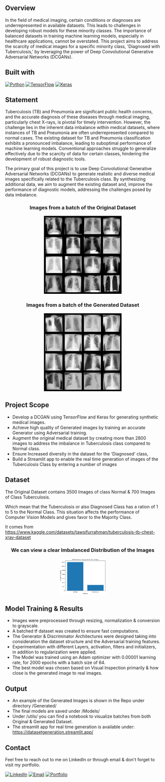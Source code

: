 ## Overview



In the field of medical imaging, certain conditions or diagnoses are underrepresented in available datasets.
This leads to challenges in developing robust models for these minority classes.
The importance of balanced datasets in training machine learning models, especially in healthcare applications, cannot be overstated.
This project aims to address the scarcity of medical images for a specific minority class, 'Diagnosed with Tuberculosis,' by leveraging the power of Deep Convolutional Generative Adversarial Networks (DCGANs).
## Built with

[![Python](https://img.shields.io/badge/Python-3.10%2B-blue?style=flat&logo=python)](https://www.python.org/)
[![TensorFlow](https://img.shields.io/badge/TensorFlow-2.0%2B-orange?style=flat&logo=tensorflow)](https://www.tensorflow.org/)
[![Keras](https://img.shields.io/badge/Keras-2.4%2B-red?style=flat&logo=keras)](https://keras.io/)

## Statement
Tuberculosis (TB) and Pneumonia are significant public health concerns, and the accurate diagnosis of these diseases through medical imaging, particularly chest X-rays, is pivotal for timely intervention. However, the challenge lies in the inherent data imbalance within medical datasets, where instances of TB and Pneumonia are often underrepresented compared to normal cases.
The existing dataset for TB and Pneumonia classification exhibits a pronounced imbalance,
leading to suboptimal performance of machine learning models.
Conventional approaches struggle to generalize effectively due to the scarcity of data for certain classes, hindering the development of robust diagnostic tools.


The primary goal of this project is to use Deep Convolutional Generative Adversarial Networks (DCGANs) to generate realistic and diverse medical images specifically related to the Tuberculosis class.
By synthesizing additional data, we aim to augment the existing dataset and,
improve the performance of diagnostic models, addressing the challenges posed by data imbalance.
<h3 align="center">Images from a batch of  the Original Dataset</h3>
<p align="center">
  <img src="imgs/original_batch.png" alt="Dataset Train & Validation" style="width:50%; height:auto;">
</p>

<h3 align="center">Images from a batch of the Generated Dataset</h3>
<p align="center">
  <img src="imgs/generated_batch.png" alt="Dataset Train & Validation" style="width:50%; height:auto;">
</p>


## Project Scope
- Develop a DCGAN using TensorFlow and Keras for generating synthetic medical images.
- Achieve high quality of Generated images by training an accurate Generator using Adversarial training.
- Augment the original medical dataset by creating more than 2800 images  to address the imbalance in Tuberculosis class compared to Normal class.
- Ensure Increased diversity in the dataset for the 'Diagnosed' class,
- Build a Streamlit app to enable the real time generation of images of the Tuberculosis Class by entering a number of images

## Dataset
The Original Dataset contains 3500 Images of class Normal & 700 Images of Class Tuberculosis.

Which mean that the Tuberculosis or also Diagnosed Class has a ration of 1 to 5 to the Normal Class.
This situation affects the performance of Computer Vision Models and gives favor to the Majority Class.

It comes from <a>https://www.kaggle.com/datasets/tawsifurrahman/tuberculosis-tb-chest-xray-dataset</a>

<h3 align="center">We can view a clear Imbalanced Distribution of the Images</h3>
<p align="center">
  <img src="imgs/BarPlot.png" alt="Dataset Train & Validation" style="width:30%; height:auto;">
</p>


## Model Training & Results
- Images were preprocessed through resizing, normalization & conversion to grayscale.
- A batched tf dataset was created to ensure fast computations.
- The Generator & Discriminator Architectures were designed taking into consideration the dataset structure and the Adversarial training features.
- Experimentation with different Layers, activation, filters and initializers, in addition to regularization were applied.
- The Model was trained using an Adam optimizer with 0.00001 learning rate, for 2000 epochs with a batch size of 64.
- The best model was chosen based on Visual Inspection primarily & how close is the generated image to real images.
## Output
- An example of the Generated Images is shown in the Repo under directory /Generated/
- The final models are saved under /Models/
- Under /utils/ you can find a notebook to visualize batches from both Original & Generated Dataset.
- The streamlit app for real time generation is available under: <a>https://datasetgeneration.streamlit.app/</a>

## Contact
 Feel free to reach out to me on LinkedIn or through email & don't forget to visit my portfolio.
 
  [![LinkedIn](https://img.shields.io/badge/LinkedIn-Connect%20with%20Me-blue?style=flat&logo=linkedin)](https://www.linkedin.com/in/samiabelhaddad/)
  [![Email](https://img.shields.io/badge/Email-Contact%20Me-brightgreen?style=flgat&logo=gmail)](mailto:samiamagbelhaddad@gmail.com)
  [![Portfolio](https://img.shields.io/badge/Portfolio-Visit%20My%20Portfolio-white?style=flat&logo=website)](https://sambelh.azurewebsites.net/)
